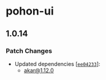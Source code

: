 # pohon-ui

## 1.0.14

### Patch Changes

- Updated dependencies [[`ee04233`](https://github.com/vinicunca/akar/commit/ee04233f979f587748ffe81f9496b9da397ccc56)]:
  - akar@1.12.0
